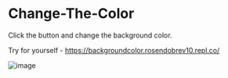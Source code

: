 # Change-The-Color

Click the button and change the background color.

Try for yourself - https://backgroundcolor.rosendobrev10.repl.co/

![image](https://user-images.githubusercontent.com/104829819/191993557-d6cd5770-0cab-4027-bb9d-b45373d99e56.png)
